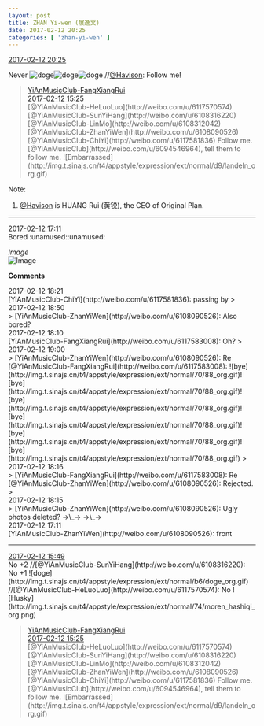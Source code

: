 ```yaml
---
layout: post
title: ZHAN Yi-wen (展逸文)
date: 2017-02-12 20:25
categories: [ 'zhan-yi-wen' ]
---
```


<div class="weibo-info">
  <a href="http://weibo.com/6108090526/Evea7annS">2017-02-12 20:25</a>
</div>

Never ![doge](http://img.t.sinajs.cn/t4/appstyle/expression/ext/normal/b6/doge_org.gif)![doge](http://img.t.sinajs.cn/t4/appstyle/expression/ext/normal/b6/doge_org.gif)![doge](http://img.t.sinajs.cn/t4/appstyle/expression/ext/normal/b6/doge_org.gif) //[@Havison](http://weibo.com/havison): Follow me!

<!-- more -->

> <div class="weibo-post-name">
>   <a href="http://www.weibo.com/u/6117583008">YiAnMusicClub-FangXiangRui</a>
> </div>
> <div class="weibo-info">
>   <a href="http://www.weibo.com/6117583008/Evcc87fXL">2017-02-12 15:25</a>
> </div>  
> [@YiAnMusicClub-HeLuoLuo](http://weibo.com/u/6117570574) [@YiAnMusicClub-SunYiHang](http://weibo.com/u/6108316220) [@YiAnMusicClub-LinMo](http://weibo.com/u/6108312042) [@YiAnMusicClub-ZhanYiWen](http://weibo.com/u/6108090526) [@YiAnMusicClub-ChiYi](http://weibo.com/u/6117581836) Follow me. [@YiAnMusicClub](http://weibo.com/u/6094546964), tell them to follow me. ![Embarrassed](http://img.t.sinajs.cn/t4/appstyle/expression/ext/normal/d9/landeln_org.gif)

Note:  
1. [@Havison](http://weibo.com/havison) is HUANG Rui (黄锐), the CEO of Original Plan.

---

<div class="weibo-info">
  <a href="http://weibo.com/6108090526/EvcTlfXlU">2017-02-12 17:11</a>
</div>
Bored :unamused::unamused:

*Image*  
![Image](http://wx3.sinaimg.cn/mw690/006FmVn8ly1fcnsvlmir7j30qo0zk48r.jpg)

**Comments**

<div class="weibo-info">2017-02-12 18:21</div>
[YiAnMusicClub-ChiYi](http://weibo.com/u/6117581836): passing by
> <div class="weibo-info">2017-02-12 18:50</div>
> [YiAnMusicClub-ZhanYiWen](http://weibo.com/u/6108090526): Also bored?

<div class="weibo-info">2017-02-12 18:10</div>
[YiAnMusicClub-FangXiangRui](http://weibo.com/u/6117583008): Oh?
> <div class="weibo-info">2017-02-12 19:00</div>
> [YiAnMusicClub-ZhanYiWen](http://weibo.com/u/6108090526): Re [@YiAnMusicClub-FangXiangRui](http://weibo.com/u/6117583008): ![bye](http://img.t.sinajs.cn/t4/appstyle/expression/ext/normal/70/88_org.gif)![bye](http://img.t.sinajs.cn/t4/appstyle/expression/ext/normal/70/88_org.gif)![bye](http://img.t.sinajs.cn/t4/appstyle/expression/ext/normal/70/88_org.gif)![bye](http://img.t.sinajs.cn/t4/appstyle/expression/ext/normal/70/88_org.gif)![bye](http://img.t.sinajs.cn/t4/appstyle/expression/ext/normal/70/88_org.gif)![bye](http://img.t.sinajs.cn/t4/appstyle/expression/ext/normal/70/88_org.gif)
> <div class="weibo-info">2017-02-12 18:16</div>
> [YiAnMusicClub-FangXiangRui](http://weibo.com/u/6117583008): Re [@YiAnMusicClub-ZhanYiWen](http://weibo.com/u/6108090526): Rejected.
> <div class="weibo-info">2017-02-12 18:15</div>
> [YiAnMusicClub-ZhanYiWen](http://weibo.com/u/6108090526): Ugly photos deleted? →\_→ →\_→

<div class="weibo-info">2017-02-12 17:11</div>
[YiAnMusicClub-ZhanYiWen](http://weibo.com/u/6108090526): front

---

<div class="weibo-info">
  <a href="http://weibo.com/6108090526/EvclYfhRr">2017-02-12 15:49</a>
</div>
No +2 //[@YiAnMusicClub-SunYiHang](http://weibo.com/u/6108316220): No +1 ![doge](http://img.t.sinajs.cn/t4/appstyle/expression/ext/normal/b6/doge_org.gif) //[@YiAnMusicClub-HeLuoLuo](http://weibo.com/u/6117570574): No ![Husky](http://img.t.sinajs.cn/t4/appstyle/expression/ext/normal/74/moren_hashiqi_org.png)

> <div class="weibo-post-name">
>   <a href="http://www.weibo.com/u/6117583008">YiAnMusicClub-FangXiangRui</a>
> </div>
> <div class="weibo-info">
>   <a href="http://www.weibo.com/6117583008/Evcc87fXL">2017-02-12 15:25</a>
> </div>  
> [@YiAnMusicClub-HeLuoLuo](http://weibo.com/u/6117570574) [@YiAnMusicClub-SunYiHang](http://weibo.com/u/6108316220) [@YiAnMusicClub-LinMo](http://weibo.com/u/6108312042) [@YiAnMusicClub-ZhanYiWen](http://weibo.com/u/6108090526) [@YiAnMusicClub-ChiYi](http://weibo.com/u/6117581836) Follow me. [@YiAnMusicClub](http://weibo.com/u/6094546964), tell them to follow me. ![Embarrassed](http://img.t.sinajs.cn/t4/appstyle/expression/ext/normal/d9/landeln_org.gif)
